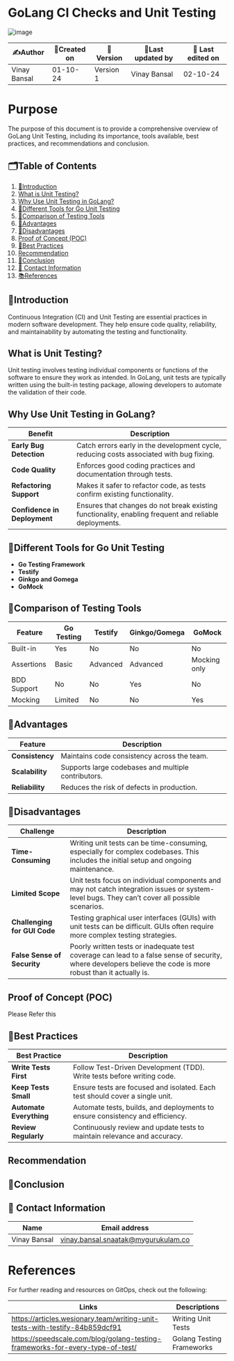 # GoLang CI Checks and Unit Testing
![image](https://github.com/user-attachments/assets/2cc227ca-7629-47af-811b-624b25ba6e9c)


| ✍️Author      | 📅Created on  |📌 Version    | 📝Last updated by |📅 Last edited on |
|-------------|-------------|------------|-----------------|----------------|
|  Vinay Bansal | 01-10-24    | Version 1  | Vinay Bansal     | 02-10-24       |

# Purpose
The purpose of this document is to provide a comprehensive overview of GoLang Unit Testing, including its importance, tools available, best practices, and recommendations and conclusion.

##  🗂️Table of Contents
1. [📖Introduction](#introduction)
2. [What is Unit Testing?](#what-is-unit-testing)
3. [Why Use Unit Testing in GoLang?](#why-use-unit-testing-in-goLang)
4. [🔧Different Tools for Go Unit Testing](#different-tools-for-go-unit-testing)
5. [🔬Comparison of Testing Tools](#comparison-of-testing-tools)
6. [🌟Advantages](#advantages)
7. [🌟Disadvantages](#disadvantages)
8. [Proof of Concept (POC)](#proof-of-concept-poc)
9. [📏Best Practices](#best-practices)
10. [Recommendation](#recommendation)
11. [📝Conclusion](#conclusion)
12. [📧 Contact Information](#-contact-information)
13. [📚References](#references)

## 📖Introduction
Continuous Integration (CI) and Unit Testing are essential practices in modern software development. They help ensure code quality, reliability, and maintainability by automating the testing and functionality.

## What is Unit Testing?
Unit testing involves testing individual components or functions of the software to ensure they work as intended. In GoLang, unit tests are typically written using the built-in testing package, allowing developers to automate the validation of their code.

## Why Use Unit Testing in GoLang?

| **Benefit**                | **Description**                                                                                   |
|----------------------------|---------------------------------------------------------------------------------------------------|
| **Early Bug Detection**    | Catch errors early in the development cycle, reducing costs associated with bug fixing.           |
| **Code Quality**           | Enforces good coding practices and documentation through tests.                                   |
| **Refactoring Support**    | Makes it safer to refactor code, as tests confirm existing functionality.                         |
| **Confidence in Deployment** | Ensures that changes do not break existing functionality, enabling frequent and reliable deployments. |



## 🔧Different Tools for Go Unit Testing
- **Go Testing Framework**
- **Testify**
- **Ginkgo and Gomega**   
- **GoMock**

## 🔬Comparison of Testing Tools
| Feature | Go Testing | Testify | Ginkgo/Gomega | GoMock |
|----------------|------------|------------|---------------|--------------|
| Built-in | Yes | No | No | No |
| Assertions | Basic | Advanced | Advanced | Mocking only |
| BDD Support | No | No | Yes | No |
| Mocking | Limited | No | No | Yes |


## 🌟Advantages
| **Feature**                | **Description**                                                                                   |
|----------------------------|---------------------------------------------------------------------------------------------------|
| **Consistency**            | Maintains code consistency across the team.                                                       |
| **Scalability**            | Supports large codebases and multiple contributors.                                               |
| **Reliability**            | Reduces the risk of defects in production.                                                        |


## 🌟Disadvantages
| **Challenge**                | **Description**                                                                                                                                       |
|------------------------------|-------------------------------------------------------------------------------------------------------------------------------------------------------|
| **Time-Consuming**           | Writing unit tests can be time-consuming, especially for complex codebases. This includes the initial setup and ongoing maintenance.                  |
| **Limited Scope**            | Unit tests focus on individual components and may not catch integration issues or system-level bugs. They can’t cover all possible scenarios.         |
| **Challenging for GUI Code** | Testing graphical user interfaces (GUIs) with unit tests can be difficult. GUIs often require more complex testing strategies.                        |
| **False Sense of Security**  | Poorly written tests or inadequate test coverage can lead to a false sense of security, where developers believe the code is more robust than it actually is. |


## Proof of Concept (POC)
Please Refer this 

## 📏Best Practices
|Best Practice              | Description                                                                 |
|------------------------|-----------------------------------------------------------------------------|
| **Write Tests First**  | Follow Test-Driven Development (TDD). Write tests before writing code.      |
| **Keep Tests Small**   | Ensure tests are focused and isolated. Each test should cover a single unit.|
| **Automate Everything**| Automate tests, builds, and deployments to ensure consistency and efficiency.|
| **Review Regularly**   | Continuously review and update tests to maintain relevance and accuracy.    |


## Recommendation


## 📝Conclusion


## 📧 Contact Information

| Name | Email address|
|------|---------------------|
| Vinay Bansal | vinay.bansal.snaatak@mygurukulam.co |

# References
For further reading and resources on GitOps, check out the following:

| Links | Descriptions|
|------|---------------------|
|https://articles.wesionary.team/writing-unit-tests-with-testify-84b859dcf91|Writing Unit Tests |
|https://speedscale.com/blog/golang-testing-frameworks-for-every-type-of-test/|Golang Testing Frameworks|


